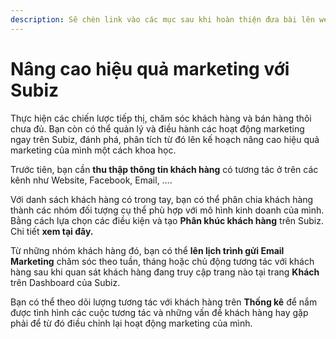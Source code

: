 ```yaml
---
description: Sẽ chèn link vào các mục sau khi hoàn thiện đưa bài lên web
---
```


# Nâng cao hiệu quả marketing với Subiz

Thực hiện các chiến lược tiếp thị, chăm sóc khách hàng và bán hàng thôi chưa đủ. Bạn  còn có thể quản lý và điều hành các hoạt động marketing ngay trên Subiz, đánh phá, phân tích từ đó lên kế hoạch nâng cao hiệu quả marketing của mình một cách khoa học.

Trước tiên, bạn cần **thu thập thông tin khách hàng** có tương tác ở trên các kênh như Website, Facebook, Email, ….

Với danh sách khách hàng có trong tay, bạn có thể phân chia khách hàng thành các nhóm đối tượng cụ thể phù hợp với mô hình kinh doanh của mình. Bằng cách lựa chọn các điều kiện và tạo **Phân khúc khách hàng** trên Subiz. Chi tiết **xem tại đây.**

Từ những nhóm khách hàng đó, bạn có thể **lên lịch trình gửi Email Marketing** chăm sóc theo tuần, tháng hoặc chủ động tương tác với khách hàng sau khi quan sát khách hàng đang truy cập trang nào tại trang **Khách** trên Dashboard của Subiz.

Bạn có thể theo dõi lượng tương tác với khách hàng trên **Thống kê** để nắm được tình hình các cuộc tương tác và những vấn đề khách hàng hay gặp phải để từ đó điều chỉnh lại hoạt động marketing của mình.  


